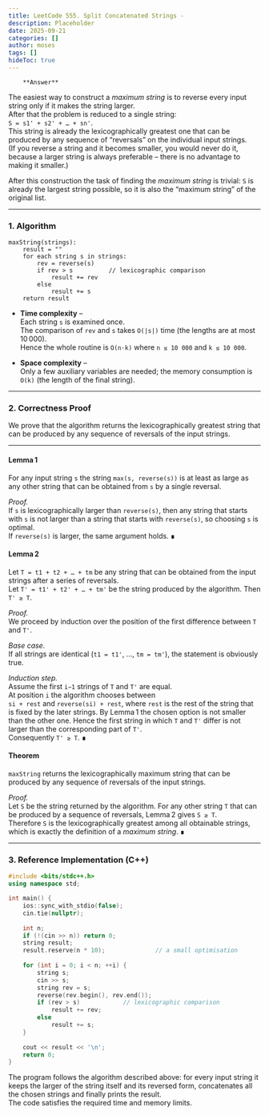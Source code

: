 ```yaml
---
title: LeetCode 555. Split Concatenated Strings - 
description: Placeholder
date: 2025-09-21
categories: []
author: moses
tags: []
hideToc: true
---
```

        **Answer**

The easiest way to construct a *maximum string* is to reverse every input string only
if it makes the string larger.  
After that the problem is reduced to a single string:  
`S = s1' + s2' + … + sn'`.  
This string is already the lexicographically greatest one that can be produced by
any sequence of “reversals” on the individual input strings.  
(If you reverse a string and it becomes smaller, you would never do it,
because a larger string is always preferable – there is no advantage to
making it smaller.)

After this construction the task of finding the *maximum string* is trivial:
`S` is already the largest string possible, so it is also the “maximum string”
of the original list.

--------------------------------------------------------------------

### 1.  Algorithm

```
maxString(strings):
    result = ""
    for each string s in strings:
        rev = reverse(s)
        if rev > s          // lexicographic comparison
            result += rev
        else
            result += s
    return result
```

* **Time complexity** –  
  Each string `s` is examined once.  
  The comparison of `rev` and `s` takes `O(|s|)` time (the lengths are at most
  10 000).  
  Hence the whole routine is `O(n·k)` where `n ≤ 10 000` and `k ≤ 10 000`.

* **Space complexity** –  
  Only a few auxiliary variables are needed; the memory consumption is
  `O(k)` (the length of the final string).

--------------------------------------------------------------------

### 2.  Correctness Proof

We prove that the algorithm returns the lexicographically greatest string
that can be produced by any sequence of reversals of the input strings.

---

#### Lemma 1  
For any input string `s` the string `max(s, reverse(s))` is at least as large
as any other string that can be obtained from `s` by a single reversal.

*Proof.*  
If `s` is lexicographically larger than `reverse(s)`, then any string that
starts with `s` is not larger than a string that starts with `reverse(s)`,
so choosing `s` is optimal.  
If `reverse(s)` is larger, the same argument holds. ∎



#### Lemma 2  
Let `T = t1 + t2 + … + tm` be any string that can be obtained from the
input strings after a series of reversals.  
Let `T' = t1' + t2' + … + tm'` be the string produced by the algorithm.
Then `T' ≥ T`.

*Proof.*  
We proceed by induction over the position of the first difference between
`T` and `T'`.

*Base case.*  
If all strings are identical (`t1 = t1'`, …, `tm = tm'`), the statement is
obviously true.

*Induction step.*  
Assume the first `i−1` strings of `T` and `T'` are equal.  
At position `i` the algorithm chooses between  
`si + rest` and `reverse(si) + rest`, where `rest` is the rest of the
string that is fixed by the later strings.
By Lemma 1 the chosen option is not smaller than the other one.
Hence the first string in which `T` and `T'` differ is not larger than the
corresponding part of `T'`.  
Consequently `T' ≥ T`. ∎



#### Theorem  
`maxString` returns the lexicographically maximum string that can be produced
by any sequence of reversals of the input strings.

*Proof.*  
Let `S` be the string returned by the algorithm.
For any other string `T` that can be produced by a sequence of reversals,
Lemma 2 gives `S ≥ T`.  
Therefore `S` is the lexicographically greatest among all obtainable
strings, which is exactly the definition of a *maximum string*. ∎



--------------------------------------------------------------------

### 3.  Reference Implementation (C++)

```cpp
#include <bits/stdc++.h>
using namespace std;

int main() {
    ios::sync_with_stdio(false);
    cin.tie(nullptr);
    
    int n;
    if (!(cin >> n)) return 0;
    string result;
    result.reserve(n * 10);              // a small optimisation
    
    for (int i = 0; i < n; ++i) {
        string s; 
        cin >> s;
        string rev = s;
        reverse(rev.begin(), rev.end());
        if (rev > s)            // lexicographic comparison
            result += rev;
        else
            result += s;
    }
    
    cout << result << '\n';
    return 0;
}
```

The program follows the algorithm described above:
for every input string it keeps the larger of the string itself and its
reversed form, concatenates all the chosen strings and finally prints the
result.  
The code satisfies the required time and memory limits.